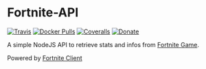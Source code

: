 # Fortnite-API

[![Travis](https://img.shields.io/travis/SkYNewZ/fortnite-api.svg?style=for-the-badge&logo=travis)](https://travis-ci.org/SkYNewZ/fornite-api)
[![Docker Pulls](https://img.shields.io/docker/pulls/skynewz/fortnite-api.svg?style=for-the-badge&logo=docker)](https://hub.docker.com/r/skynewz/fortnite-api/)
[![Coveralls](https://img.shields.io/coveralls/github/SkYNewZ/fortnite-api.svg?style=for-the-badge)](https://coveralls.io/github/SkYNewZ/fortnite-api)
[![Donate](https://img.shields.io/badge/Donate-Playpal-blue.svg?style=for-the-badge&logo=paypal)](https://www.paypal.me/QLemaire/2)

A simple NodeJS API to retrieve stats and infos from [Fortnite Game](https://www.epicgames.com/fortnite/fr/home).

Powered by [Fortnite Client](https://github.com/weeco/fortnite-client)